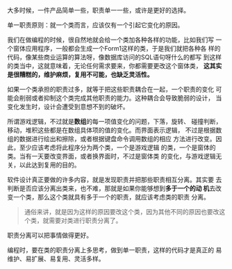 大多时候，一件产品简单一些，职责单一一些，或许是更好的选择。

单一职责原则：就一个类而言，应该仅有一个引起它变化的原因。

我们在做编程的时候，很自然地就会给一个类加各种各样的功能，比如我们写
一个窗体应用程序，一般都会生成一个Form1这样的类，于是我们就把各种各
样的代码，像某些商业运算的算法呀，像数据库访问的SQL语句呀什么的都写
到这样的类当中，这就意味着，无论任何需求要来，你都需要更改这个窗体类，
**这其实是很糟糕的，维护麻烦，复用不可能，也缺乏灵活性。**

如果一个类承担的职责过多，就等于把这些职责耦合在一起，一个职责的变化
可能会削弱或者抑制这个类完成其他职责的能力。这种耦合会导致脆弱的设计，
当变化发生时，设计会遭受到意想不到的破坏。

所谓游戏逻辑，不过就是**数组**的每一项值变化的问题，下落，旋转、
碰撞判断，移动，堆积这些都是在数组具体项的值的变化。而界面表示逻辑，
不过是根据数组的数据进行绘出和擦除，或者根据键盘命令调用数组的相应
方法进行改变。因此，至少应该考虑将此程序分为两个类，一个是游戏逻辑
的类，一个是窗体的类。当有一天要改变界面，或者换界面时，不过是窗体类
的变化，与游戏逻辑无关，以此达到复用的目的。

软件设计真正要做的许多内容，就是发现职责并把那些职责相互分离。其实要
去判断是否应该分离出类来，也不难，那就是如果你能够想到**多于一个的动
机**去改变一个类，那么这个类就具有多于一个的职责，就应该考虑类的职责
分离。

> 通俗来讲，就是因为这样的原因要改这个类，因为其他不同的原因也要改这
个类，就需要对类进行职责分离了。

职责分离可以把事情做得更好。

编程时，要在类的职责分离上多思考，做到单一职责，这样的代码才是真正的
易维护、易扩展、易复用、灵活多样。